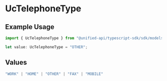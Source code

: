 # UcTelephoneType

## Example Usage

```typescript
import { UcTelephoneType } from "@unified-api/typescript-sdk/sdk/models/shared";

let value: UcTelephoneType = "OTHER";
```

## Values

```typescript
"WORK" | "HOME" | "OTHER" | "FAX" | "MOBILE"
```